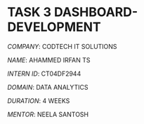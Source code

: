 # TASK 3 DASHBOARD-DEVELOPMENT

*COMPANY*: CODTECH IT SOLUTIONS

*NAME*: AHAMMED IRFAN TS

*INTERN ID*: CT04DF2944

*DOMAIN*: DATA ANALYTICS

*DURATION*: 4 WEEKS

*MENTOR*: NEELA SANTOSH

